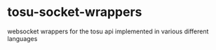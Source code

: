 # tosu-socket-wrappers
websocket wrappers for the tosu api implemented in various different languages
